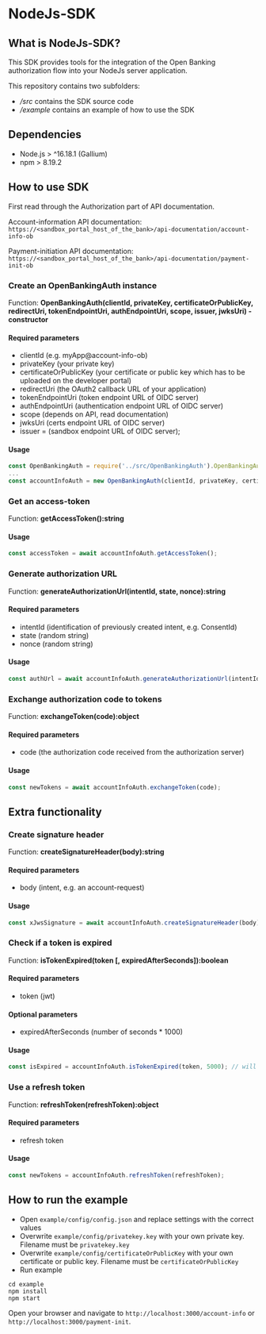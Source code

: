 # NodeJs-SDK

## What is NodeJs-SDK?

This SDK provides tools for the integration of the Open Banking authorization flow into your NodeJs server application.

This repository contains two subfolders:

* */src* contains the SDK source code
* */example* contains an example of how to use the SDK

## Dependencies

* Node.js > ^16.18.1 (Gallium)
* npm > 8.19.2

## How to use SDK

First read through the Authorization part of API documentation.

Account-information API documentation: `https://<sandbox_portal_host_of_the_bank>/api-documentation/account-info-ob`

Payment-initiation API documentation: `https://<sandbox_portal_host_of_the_bank>/api-documentation/payment-init-ob`

### Create an OpenBankingAuth instance

Function: **OpenBankingAuth(clientId, privateKey, certificateOrPublicKey, redirectUri, tokenEndpointUri, authEndpointUri, scope, issuer, jwksUri) - constructor**

#### Required parameters

* clientId (e.g. myApp@account-info-ob)
* privateKey (your private key)
* certificateOrPublicKey (your certificate or public key which has to be uploaded on the developer portal)
* redirectUri (the OAuth2 callback URL of your application)
* tokenEndpointUri (token endpoint URL of OIDC server)
* authEndpointUri (authentication endpoint URL of OIDC server)
* scope (depends on API, read documentation)
* jwksUri (certs endpoint URL of OIDC server)
* issuer = (sandbox endpoint URL of OIDC server);

#### Usage

```javascript
const OpenBankingAuth = require('../src/OpenBankingAuth').OpenBankingAuth;
...
const accountInfoAuth = new OpenBankingAuth(clientId, privateKey, certificateOrPublicKey, redirectUri, tokenEndpointUri, authEndpointUri, scope, issuer, jwksUri);
```

### Get an access-token

Function: **getAccessToken():string**

#### Usage

```javascript
const accessToken = await accountInfoAuth.getAccessToken();
```

### Generate authorization URL

Function: **generateAuthorizationUrl(intentId, state, nonce):string**

#### Required parameters

* intentId (identification of previously created intent, e.g. ConsentId)
* state (random string)
* nonce (random string)

#### Usage

```javascript
const authUrl = await accountInfoAuth.generateAuthorizationUrl(intentId, state, nonce);
```

### Exchange authorization code to tokens

Function: **exchangeToken(code):object**

#### Required parameters

* code (the authorization code received from the authorization server)

#### Usage

```javascript
const newTokens = await accountInfoAuth.exchangeToken(code);
```

## Extra functionality

### Create signature header

Function: **createSignatureHeader(body):string**

#### Required parameters

* body (intent, e.g. an account-request)

#### Usage

```javascript
const xJwsSignature = await accountInfoAuth.createSignatureHeader(body);
```

### Check if a token is expired

Function: **isTokenExpired(token [, expiredAfterSeconds]):boolean**

#### Required parameters

* token (jwt)

#### Optional parameters

* expiredAfterSeconds (number of seconds * 1000)

#### Usage

```javascript
const isExpired = accountInfoAuth.isTokenExpired(token, 5000); // will token expire after five seconds?
```

### Use a refresh token

Function: **refreshToken(refreshToken):object**

#### Required parameters

* refresh token

#### Usage

```javascript
const newTokens = accountInfoAuth.refreshToken(refreshToken);
```

## How to run the example

* Open `example/config/config.json` and replace settings with the correct values
* Overwrite `example/config/privatekey.key` with your own private key. Filename must be `privatekey.key`
* Overwrite `example/config/certificateOrPublicKey` with your own certificate or public key. Filename must be `certificateOrPublicKey`
* Run example

```shell
cd example
npm install
npm start
```

Open your browser and navigate to `http://localhost:3000/account-info` or `http://localhost:3000/payment-init`.
